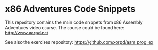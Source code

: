 x86 Adventures Code Snippets
============================

This repository contains the main code snippets from x86 Assembly Adventures video course.
The course could be found here: http://www.xorpd.net

See also the exercises repository: https://github.com/xorpd/asm_prog_ex
